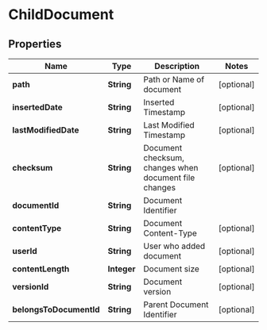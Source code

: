 

# ChildDocument


## Properties

| Name | Type | Description | Notes |
|------------ | ------------- | ------------- | -------------|
|**path** | **String** | Path or Name of document |  [optional] |
|**insertedDate** | **String** | Inserted Timestamp |  [optional] |
|**lastModifiedDate** | **String** | Last Modified Timestamp |  [optional] |
|**checksum** | **String** | Document checksum, changes when document file changes |  [optional] |
|**documentId** | **String** | Document Identifier |  |
|**contentType** | **String** | Document Content-Type |  [optional] |
|**userId** | **String** | User who added document |  [optional] |
|**contentLength** | **Integer** | Document size |  [optional] |
|**versionId** | **String** | Document version |  [optional] |
|**belongsToDocumentId** | **String** | Parent Document Identifier |  [optional] |



